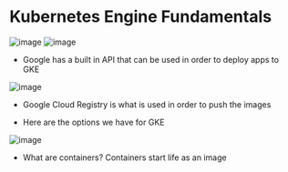 # Kubernetes Engine Fundamentals

![image](https://user-images.githubusercontent.com/43883264/179424824-5db91f95-c4ae-448e-b5de-5faaca1040ce.png)
![image](https://user-images.githubusercontent.com/43883264/179424831-bda134ae-c51c-4a12-888c-54fff6fbb450.png)

- Google has a built in API that can be used in order to deploy apps to GKE

![image](https://user-images.githubusercontent.com/43883264/179424899-4b225c59-6120-464b-afee-357ef235e7fb.png)

- Google Cloud Registry is what is used in order to push the images

- Here are the options we have for GKE

![image](https://user-images.githubusercontent.com/43883264/179424974-56263a64-fd6b-408b-888a-998afdb49ca4.png)

- What are containers?
Containers start life as an image
 
